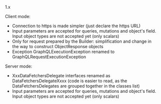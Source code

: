 

1.x

Client mode:
- Connection to https is made simpler (just declare the https URL)
- Input parameters are accepted for queries, mutations and object's field. Input object types are not accepted yet (only scalars)
- Only for request prepared by the Builder: simplification and change in the way to construct ObjectResponse objects
- Exception GraphQLExecutionException renamed to GraphQLRequestExecutionException

Server mode:
- XxxDataFetchersDelegate interfaces renamed as DataFetchersDelegateXxxx (code is easier to read, as the DataFetchersDelegates are grouped together in the classes list)
- Input parameters are accepted for queries, mutations and object's field. Input object types are not accepted yet (only scalars) 